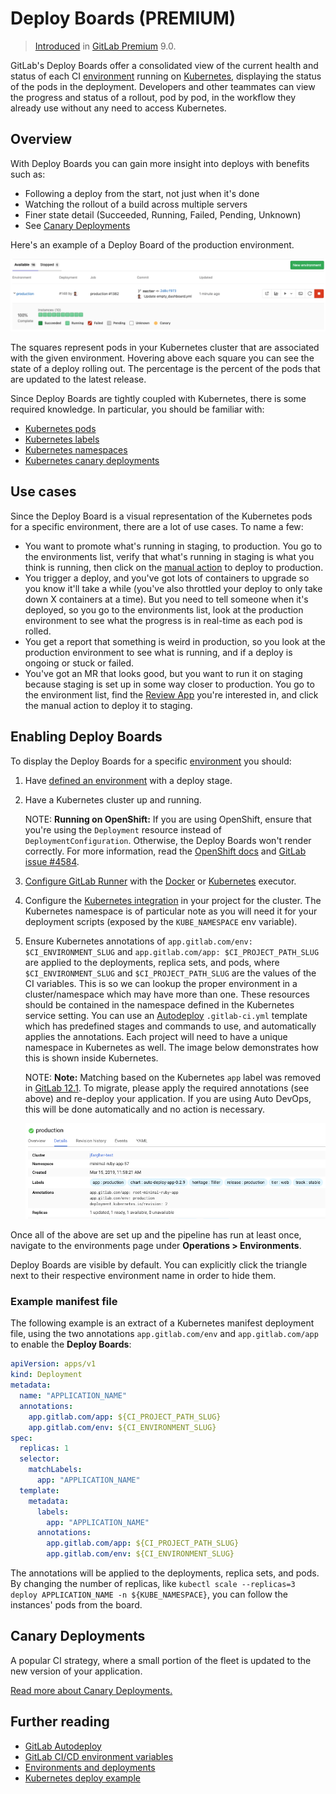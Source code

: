 # Deploy Boards **(PREMIUM)**

> [Introduced][ee-1589] in [GitLab Premium][ee] 9.0.

GitLab's Deploy Boards offer a consolidated view of the current health and
status of each CI [environment] running on [Kubernetes], displaying the status
of the pods in the deployment. Developers and other teammates can view the
progress and status of a rollout, pod by pod, in the workflow they already use
without any need to access Kubernetes.

## Overview

With Deploy Boards you can gain more insight into deploys with benefits such as:

- Following a deploy from the start, not just when it's done
- Watching the rollout of a build across multiple servers
- Finer state detail (Succeeded, Running, Failed, Pending, Unknown)
- See [Canary Deployments](canary_deployments.md)

Here's an example of a Deploy Board of the production environment.

![Deploy Boards landing page](img/deploy_boards_landing_page.png)

The squares represent pods in your Kubernetes cluster that are associated with
the given environment. Hovering above each square you can see the state of a
deploy rolling out. The percentage is the percent of the pods that are updated
to the latest release.

Since Deploy Boards are tightly coupled with Kubernetes, there is some required
knowledge. In particular, you should be familiar with:

- [Kubernetes pods](https://kubernetes.io/docs/concepts/workloads/pods/pod/)
- [Kubernetes labels](https://kubernetes.io/docs/concepts/overview/working-with-objects/labels/)
- [Kubernetes namespaces](https://kubernetes.io/docs/concepts/overview/working-with-objects/namespaces/)
- [Kubernetes canary deployments](https://kubernetes.io/docs/concepts/cluster-administration/manage-deployment/#canary-deployments)

## Use cases

Since the Deploy Board is a visual representation of the Kubernetes pods for a
specific environment, there are a lot of use cases. To name a few:

- You want to promote what's running in staging, to production. You go to the
  environments list, verify that what's running in staging is what you think is
  running, then click on the [manual action](../../ci/yaml/README.md#whenmanual) to deploy to production.
- You trigger a deploy, and you've got lots of containers to upgrade so you know
  it'll take a while (you've also throttled your deploy to only take down X
  containers at a time). But you need to tell someone when it's deployed, so you
  go to the environments list, look at the production environment to see what
  the progress is in real-time as each pod is rolled.
- You get a report that something is weird in production, so you look at the
  production environment to see what is running, and if a deploy is ongoing or
  stuck or failed.
- You've got an MR that looks good, but you want to run it on staging because
  staging is set up in some way closer to production. You go to the environment
  list, find the [Review App][review apps] you're interested in, and click the
  manual action to deploy it to staging.

## Enabling Deploy Boards

To display the Deploy Boards for a specific [environment] you should:

1. Have [defined an environment](../../ci/environments.md#defining-environments) with a deploy stage.

1. Have a Kubernetes cluster up and running.

   NOTE: **Running on OpenShift:**
   If you are using OpenShift, ensure that you're using the `Deployment` resource
   instead of `DeploymentConfiguration`. Otherwise, the Deploy Boards won't render
   correctly. For more information, read the
   [OpenShift docs](https://docs.openshift.com/container-platform/3.7/dev_guide/deployments/kubernetes_deployments.html#kubernetes-deployments-vs-deployment-configurations)
   and [GitLab issue #4584](https://gitlab.com/gitlab-org/gitlab/issues/4584).

1. [Configure GitLab Runner][runners] with the [Docker][docker-exec] or
   [Kubernetes][kube-exec] executor.
1. Configure the [Kubernetes integration][kube-integration] in your project for the
   cluster. The Kubernetes namespace is of particular note as you will need it
   for your deployment scripts (exposed by the `KUBE_NAMESPACE` env variable).
1. Ensure Kubernetes annotations of `app.gitlab.com/env: $CI_ENVIRONMENT_SLUG`
   and `app.gitlab.com/app: $CI_PROJECT_PATH_SLUG` are applied to the
   deployments, replica sets, and pods, where `$CI_ENVIRONMENT_SLUG` and
   `$CI_PROJECT_PATH_SLUG` are the values of the CI variables. This is so we can
   lookup the proper environment in a cluster/namespace which may have more
   than one. These resources should be contained in the namespace defined in
   the Kubernetes service setting. You can use an [Autodeploy] `.gitlab-ci.yml`
   template which has predefined stages and commands to use, and automatically
   applies the annotations. Each project will need to have a unique namespace in
   Kubernetes as well. The image below demonstrates how this is shown inside
   Kubernetes.

   NOTE: **Note:**
   Matching based on the Kubernetes `app` label was removed in [GitLab
   12.1](https://gitlab.com/gitlab-org/gitlab/-/merge_requests/14020).
   To migrate, please apply the required annotations (see above) and
   re-deploy your application. If you are using Auto DevOps, this will
   be done automatically and no action is necessary.

   ![Deploy Boards Kubernetes Label](img/deploy_boards_kubernetes_label.png)

Once all of the above are set up and the pipeline has run at least once,
navigate to the environments page under **Operations > Environments**.

Deploy Boards are visible by default. You can explicitly click
the triangle next to their respective environment name in order to hide them.

### Example manifest file

The following example is an extract of a Kubernetes manifest deployment file, using the two annotations `app.gitlab.com/env` and `app.gitlab.com/app` to enable the **Deploy Boards**:

```yaml
apiVersion: apps/v1
kind: Deployment
metadata:
  name: "APPLICATION_NAME"
  annotations:
    app.gitlab.com/app: ${CI_PROJECT_PATH_SLUG}
    app.gitlab.com/env: ${CI_ENVIRONMENT_SLUG}  
spec:
  replicas: 1
  selector:
    matchLabels:
      app: "APPLICATION_NAME"
  template:
    metadata:
      labels:
        app: "APPLICATION_NAME"
      annotations:
        app.gitlab.com/app: ${CI_PROJECT_PATH_SLUG}
        app.gitlab.com/env: ${CI_ENVIRONMENT_SLUG}
```

The annotations will be applied to the deployments, replica sets, and pods. By changing the number of replicas, like `kubectl scale --replicas=3 deploy APPLICATION_NAME -n ${KUBE_NAMESPACE}`, you can follow the instances' pods from the board.

## Canary Deployments

A popular CI strategy, where a small portion of the fleet is updated to the new
version of your application.

[Read more about Canary Deployments.](canary_deployments.md)

## Further reading

- [GitLab Autodeploy][autodeploy]
- [GitLab CI/CD environment variables][variables]
- [Environments and deployments][environment]
- [Kubernetes deploy example][kube-deploy]

[ee-1589]: https://gitlab.com/gitlab-org/gitlab/issues/1589 "Deploy Boards initial issue"
[ee]: https://about.gitlab.com/pricing/ "GitLab Enterprise Edition landing page"
[kube-deploy]: https://gitlab.com/gitlab-examples/kubernetes-deploy "Kubernetes deploy example project"
[kubernetes]: https://kubernetes.io "Kubernetes website"
[environment]: ../../ci/environments.md "Environments and deployments documentation"
[docker-exec]: https://docs.gitlab.com/runner/executors/docker.html "GitLab Runner Docker executor"
[kube-exec]: https://docs.gitlab.com/runner/executors/kubernetes.html "GitLab Runner Kubernetes executor"
[kube-integration]: clusters/index.md "Kubernetes integration"
[review apps]: ../../ci/review_apps/index.md "Review Apps documentation"
[variables]: ../../ci/variables/README.md "GitLab CI/CD variables"
[autodeploy]: ../../topics/autodevops/index.md#auto-deploy "GitLab Autodeploy"
[kube-image]: https://gitlab.com/gitlab-examples/kubernetes-deploy/container_registry "Kubernetes deploy Container Registry"
[runners]: ../../ci/runners/README.md

